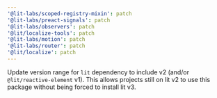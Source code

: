 ```yaml
---
'@lit-labs/scoped-registry-mixin': patch
'@lit-labs/preact-signals': patch
'@lit-labs/observers': patch
'@lit/localize-tools': patch
'@lit-labs/motion': patch
'@lit-labs/router': patch
'@lit/localize': patch
---
```


Update version range for `lit` dependency to include v2 (and/or `@lit/reactive-element` v1). This allows projects still on lit v2 to use this package without being forced to install lit v3.

